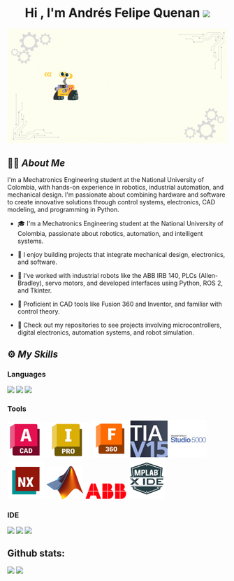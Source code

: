 <h1 align="center">Hi , I'm Andrés Felipe Quenan <img src="https://em-content.zobj.net/source/noto-emoji-animations/344/waving-hand_light-skin-tone_1f44b-1f3fb_1f3fb.gif" width="35"></h1>

<p align="center">
  <img src="Img/User.gif" alt="Presentation" width="1152">
</p>

## 👨‍💻 _About Me_

I'm a Mechatronics Engineering student at the National University of Colombia, with hands-on experience in robotics, industrial automation, and mechanical design. I'm passionate about combining hardware and software to create innovative solutions through control systems, electronics, CAD modeling, and programming in Python.

* 🎓 I'm a Mechatronics Engineering student at the National University of Colombia, passionate about robotics, automation, and intelligent systems.

* 🔧 I enjoy building projects that integrate mechanical design, electronics, and software.

* 🤖 I’ve worked with industrial robots like the ABB IRB 140, PLCs (Allen-Bradley), servo motors, and developed interfaces using Python, ROS 2, and Tkinter.

* 📐 Proficient in CAD tools like Fusion 360 and Inventor, and familiar with control theory.

* 📂 Check out my repositories to see projects involving microcontrollers, digital electronics, automation systems, and robot simulation.

## ⚙️ _My Skills_ 

### Languages

<span> 
  <img src="https://img.shields.io/badge/python-3670A0?style=for-the-badge&logo=python&logoColor=ffdd54">
  <img src="https://img.shields.io/badge/c++-%2300599C.svg?style=for-the-badge&logo=c%2B%2B&logoColor=white">
  <img src="https://img.shields.io/badge/JavaScript-F7DF1E?style=for-the-badge&logo=javascript&logoColor=black">
</span>

### Tools
<p>
  <img src="Img/Autocad.png" width="80"/>
  <img src="Img/Inventor.png" width="105"/>
  <img src="Img/Fusion.png" width="85"/>
  <img src="Img/TIA.png" width="85"/>
  <img src="Img/Studio.jpg" width="85"/>
  <img src="Img/NX.png" width="85"/>
  <img src="Img/Matlab.png" width="85"/>
  <img src="Img/ABB.png" width="95"/>
  <img src="Img/Mplab.png" width="85"/>
</p>

### IDE
<span> 
  <img src= "https://img.shields.io/badge/Visual%20Studio%20Code-0078d7.svg?style=for-the-badge&logo=visual-studio-code&logoColor=white">
  <img src= "https://img.shields.io/badge/jupyter-%23FA0F00.svg?style=for-the-badge&logo=jupyter&logoColor=white">
  <img src= "https://img.shields.io/badge/-Arduino-00979D?style=for-the-badge&logo=Arduino&logoColor=white">
</span>

<h2>Github stats:</h2> 

[![](https://github-readme-stats.vercel.app/api?username=Andres-Felipe-Quenan&show_icons=true&theme=tokyonight&hide_border=true&locale=en)](https://github.com/Andres-Felipe-Quenan)
[![](https://github-readme-streak-stats.herokuapp.com/?user=Andres-Felipe-Quenan&theme=material-palenight)](https://github.com/Andres-Felipe-Quenan)
